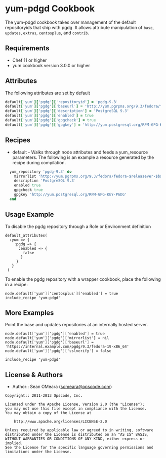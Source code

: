 yum-pdgd Cookbook
============

The yum-pdgd cookbook takes over management of the default
repositoryids that ship with pgdg. It allows attribute
manipulation of `base`, `updates`, `extras`, `centosplus`, and
`contrib`.

Requirements
------------
* Chef 11 or higher
* yum cookbook version 3.0.0 or higher

Attributes
----------
The following attributes are set by default

``` ruby
default['yum']['pgdg']['repositoryid'] = 'pgdg-9.3'
default['yum']['pgdg']['baseurl'] = 'http://yum.pgrpms.org/9.3/fedora/fedora-$releasever-$basearch'
default['yum']['pgdg']['description'] = 'PostgreSQL 9.3'
default['yum']['pgdg']['enabled'] = true
default['yum']['pgdg']['gpgcheck'] = true
default['yum']['pgdg']['gpgkey'] = 'http://yum.postgresql.org/RPM-GPG-KEY-PGDG'
```

Recipes
-------
* default - Walks through node attributes and feeds a yum_resource
  parameters. The following is an example a resource generated by the
  recipe during compilation.

```ruby
  yum_repository 'pgdg-9.3' do
    mirrorlist 'http://yum.pgrpms.org/9.3/fedora/fedora-$releasever-$basearch'
    description 'PostgreSQL 9.3'
    enabled true
    gpgcheck true
    gpgkey 'http://yum.postgresql.org/RPM-GPG-KEY-PGDG'
  end
```

Usage Example
-------------
To disable the pgdg repository through a Role or Environment definition

```
default_attributes(
  :yum => {
    :pgdg => {
      :enabled => {
        false
       }
     }
   }
 )
```

To enable the pgdg repository with a wrapper cookbook, place
the following in a recipe:

```
node.default['yum']['centosplus']['enabled'] = true
include_recipe 'yum-pdgd'
```

More Examples
-------------
Point the base and updates repositories at an internally hosted server.

```
node.default['yum']['pgdg']['enabled'] = true
node.default['yum']['pgdg']['mirrorlist'] = nil
node.default['yum']['pgdg']['baseurl'] = 'https://internal.example.com/pgdg/9.3/fedora-19-x86_64'
node.default['yum']['pgdg']['sslverify'] = false

include_recipe 'yum-pdgd'
```

License & Authors
-----------------
- Author:: Sean OMeara (<someara@opscode.com>)

```text
Copyright:: 2011-2013 Opscode, Inc.

Licensed under the Apache License, Version 2.0 (the "License");
you may not use this file except in compliance with the License.
You may obtain a copy of the License at

    http://www.apache.org/licenses/LICENSE-2.0

Unless required by applicable law or agreed to in writing, software
distributed under the License is distributed on an "AS IS" BASIS,
WITHOUT WARRANTIES OR CONDITIONS OF ANY KIND, either express or implied.
See the License for the specific language governing permissions and
limitations under the License.
```
